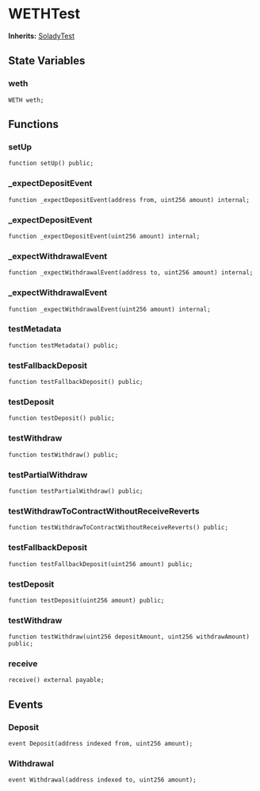 # WETHTest
**Inherits:**
[SoladyTest](/lib/solady/test/utils/SoladyTest.sol/contract.SoladyTest.md)


## State Variables
### weth

```solidity
WETH weth;
```


## Functions
### setUp


```solidity
function setUp() public;
```

### _expectDepositEvent


```solidity
function _expectDepositEvent(address from, uint256 amount) internal;
```

### _expectDepositEvent


```solidity
function _expectDepositEvent(uint256 amount) internal;
```

### _expectWithdrawalEvent


```solidity
function _expectWithdrawalEvent(address to, uint256 amount) internal;
```

### _expectWithdrawalEvent


```solidity
function _expectWithdrawalEvent(uint256 amount) internal;
```

### testMetadata


```solidity
function testMetadata() public;
```

### testFallbackDeposit


```solidity
function testFallbackDeposit() public;
```

### testDeposit


```solidity
function testDeposit() public;
```

### testWithdraw


```solidity
function testWithdraw() public;
```

### testPartialWithdraw


```solidity
function testPartialWithdraw() public;
```

### testWithdrawToContractWithoutReceiveReverts


```solidity
function testWithdrawToContractWithoutReceiveReverts() public;
```

### testFallbackDeposit


```solidity
function testFallbackDeposit(uint256 amount) public;
```

### testDeposit


```solidity
function testDeposit(uint256 amount) public;
```

### testWithdraw


```solidity
function testWithdraw(uint256 depositAmount, uint256 withdrawAmount) public;
```

### receive


```solidity
receive() external payable;
```

## Events
### Deposit

```solidity
event Deposit(address indexed from, uint256 amount);
```

### Withdrawal

```solidity
event Withdrawal(address indexed to, uint256 amount);
```


